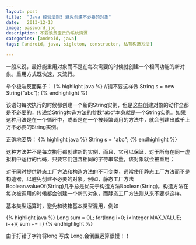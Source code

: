 ```yaml
---
layout: post
title:  "Java 经验法则5 避免创建不必要的对象"
date:   2013-12-13
image: password.jpg
description: 不要浪费宝贵的系统资源
categories: [android, java]
tags: [android, java, sigleton, constructor, 私有构造方法]

---
```


一般来说，最好能重用对象而不是在每次需要的时候就创建一个相同功能的新对象。重用方式既快速，又流行。

举个极端反面栗子：
{% highlight java %}
//请不要这样做
String s = new String("abc");
{% endhighlight %}

该语句每次执行的时候都创建一个新的String实例，但是这些创建对象的动作全都是不必要的，传递给String构造方法的参数”abc”本身就是一个String实例。如果这种用法是在一个循环中，或者是在一个被频繁调用的方法中，就会创建出成千上万不必要的String实例。

正确地姿势：
{% highlight java %}
String s = "abc";
{% endhighlight %}

这种方法并不是每次执行都创建新的实例，而且，它可以保证，对于所有在同一虚拟机中运行的代码，只要它们包含相同的字符串常量，该对象就会被重用；

对于同时提供静态工厂方法和构造方法的不可变类，通常使用静态工厂方法而不是构造器，以避免创建不必要的对象。例如，静态工厂方法Boolean.valueOf(String)几乎总是优先于构造方法Boolean(String)。构造方法在每次被调用的时候都会创建一个新的对象，而静态工厂方法则从来不要求这样。

基本类型运算时，避免和装箱基本类型混用，例如

{% highlight java %}
Long sum = 0L;
for(long i=0; i<Integer.MAX_VALUE; i++){
    sum += i
}
{% endhighlight %}

由于打错了字符将long 写成 Long,会倒置运算很慢！！



